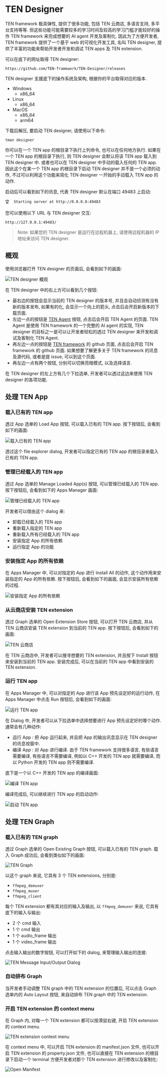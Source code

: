 # TEN Designer

TEN framework 极具弹性, 提供了很多功能, 包括 TEN 云商店, 多语言支持, 多平台支持等等. 但这些功能可能需要较多的学习时间及较高的学习门槛才能较好的操作 TEN framework 来完成想要的 AI agent 开发及客制化. 因此为了方便开发者, TEN framework 提供了一个基于 web 的可视化开发工具, 名叫 TEN designer, 提供了丰富的功能来帮助开发者开发和调试 TEN apps 及 TEN extension.

可以在底下的网址取得 TEN designer:

```text
https://github.com/TEN-framework/TEN-Designer/releases
```

TEN designer 支援底下的操作系统及架构, 根据你的平台取得对应的版本.

- Windows
  - x86_64
- Linux
  - x86_64
- MacOS
  - x86_64
  - arm64

下载后解压, 要启动 TEN designer, 请使用以下命令:

```shell
tman designer
```

你可以在一个 TEN app 的根目录下执行上列命令, 也可以在任何地方执行. 如果在一个 TEN app 的根目录下执行, 则 TEN designer 会默认将该 TEN app 载入到 TEN designer 中. 或者也可以在 TEN designer 中手动的载入任何的 TEN app. 因此这个在某一个 TEN app 的根目录下启动 TEN designer 并不是一个必须的动作, 不过可以利用这个功能来简化 TEN designer 一开始的手动载入 TEN app 的动作.

启动后可以看到如下的讯息, 代表 TEN designer 默认在端口 49483 上启动:

```text
🏆  Starting server at http://0.0.0.0:49483
```

您可以使用以下 URL 与 TEN designer 交互:

```text
http://127.0.0.1:49483/
```

> Note: 如果您的 TEN designer 是运行在远程机器上, 请使用远程机器的 IP 地址来访问 TEN designer.

## 概观

使用浏览器打开 TEN designer 的页面后, 会看到如下的画面:

![TEN designer 概观](../../../assets/png/ten_designer_overview.png)

在 TEN designer 中的右上方可以看到几个按钮:

- 最右边的按钮会显示当前的 TEN designer 的版本号, 并且会自动侦测有没有新的版本发布, 如果有的化, 会显示一个向上的箭头, 点击后会开启新版本的下载页面.
- 左边一点的按钮是 [TEN Agent](https://agent.theten.ai/) 按钮, 点击后会开启 TEN Agent 的页面. TEN Agent 是使用 TEN framework 的一个完整的 AI agent 的实现, TEN designer 的目标之一是可以让开发者轻松的透过 TEN designer 来开发和调试及客制化 TEN Agent.
- 再左边一点的按钮是 [TEN framework](https://github.com/TEN-framework/ten_framework) 的 github 页面, 点击后会开启 TEN framework 的 github 页面. 如果想要了解更多关于 TEN framework 的讯息及源代码, 或者是提 issue, 可以到这个页面.
- 再左边一点有两个按钮, 分别可以切换亮暗模式, 以及选择语言.

在 TEN designer 的左上方有几个下拉选单, 开发者可以透过这边来使用 TEN designer 的各项功能.

## 处理 TEN App

### 载入已有的 TEN app

透过 App 选单的 Load App 按钮, 可以载入已有的 TEN app. 按下按钮后, 会看到如下的画面:

![载入已有的 TEN app](../../../assets/png/ten_designer_load_app.png)

透过这个 file explorer dialog, 开发者可以指定已有的 TEN app 的根目录来载入已有的 TEN app.

### 管理已经载入的 TEN app

透过 App 选单的 Manage Loaded App(s) 按钮, 可以管理已经载入的 TEN app. 按下按钮后, 会看到如下的 Apps Manager 画面:

![管理已经载入的 TEN app](../../../assets/png/ten_designer_manage_loaded_apps.png)

开发者可以借由这个 dialog 来:

- 卸载已经载入的 TEN app
- 重新载入指定的 TEN app
- 重新载入所有已经载入的 TEN app
- 安装指定 App 的所有依赖
- 运行指定 App 的功能

### 安装指定 App 的所有依赖

在 Apps Manager 中, 可以对指定的 App 进行 Install All 的动作, 这个动作用来安装指定的 App 的所有依赖. 按下按钮后, 会看到如下的画面, 会显示安装所有依赖的过程.

![安装指定 App 的所有依赖](../../../assets/png/ten_designer_app_install_all.png)

### 从云商店安装 TEN extension

透过 Graph 选单的 Open Extension Store 按钮, 可以打开 TEN 云商店, 并从 TEN 云商店安装 TEN extension 到当前的 TEN app. 按下按钮后, 会看到如下的画面:

![TEN 云商店](../../../assets/png/ten_designer_extension_store.png)

在 TEN 云商店中, 开发者可以搜寻想要的 TEN extension, 并且按下 Install 按钮来安装到当前的 TEN app. 安装完成后, 可以在当前的 TEN app 中看到安装的 TEN extension.

### 运行 TEN app

在 Apps Manager 中, 可以对指定的 App 进行该 App 预先设定好的运行动作, 在 Apps Manager 中点击 Run 按钮后, 会看到如下的画面:

![运行 TEN app](../../../assets/png/ten_designer_app_run.png)

在 Dialog 中, 开发者可以从下拉选单中选择想要进行 App 预先设定好的哪个动作. 通常会有几种动作:

- 运行 App : 把 App 运行起来, 并且把 App 的输出讯息显示在 TEN designer 的讯息视窗中.
- 编译 App : 对 App 进行编译. 由于 TEN framework 支持很多语言, 有些语言需要编译, 有些语言不需要编译, 例如以 C++ 开发的 TEN app 就需要编译, 而以 Python 开发的 TEN app 则不需要编译.

底下是一个以 C++ 开发的 TEN app 的编译画面:

![编译 TEN app](../../../assets/png/ten_designer_app_build.png)

编译完成后, 可以继续进行 TEN app 的启动动作:

![启动 TEN app](../../../assets/png/ten_designer_app_start.png)

## 处理 TEN Graph

### 载入已有的 TEN graph

透过 Graph 选单的 Open Existing Graph 按钮, 可以载入已有的 TEN graph. 载入 Graph 成功后, 会看到类似如下的画面:

![TEN Graph](../../../assets/png/ten_designer_graph_overview.png)

以这个 graph 来说, 它具有 3 个 TEN extensions, 分别是:

- `ffmpeg_demuxer`
- `ffmpeg_muxer`
- `ffmpeg_client`

每个 TEN extension 都有其对应的输入及输出, 以 `ffmpeg_demuxer` 来说, 它具有底下的输入与输出:

- 2 个 cmd 输入
- 1 个 cmd 输出
- 1 个 audio_frame 输出
- 1 个 video_frame 输出

点击输入输出的数字按钮, 可以打开如下的 dialog, 来管理输入输出的连接:

![TEN Message Input/Output Dialog](../../../assets/png/ten_designer_msg_info_dialog.png)

### 自动排布 Graph

当开发者手动调整 TEN graph 中的 TEN extension 的位置后, 可以点击 Graph 选单内的 Auto Layout 按钮, 来自动排布 TEN graph 中的 TEN extension.

### 开启 TEN extension 的 context menu

在 Graph 内, 对每一个 TEN extension 都可以按滑鼠右键, 开启 TEN extension 的 context menu.

![TEN extension context menu](../../../assets/png/ten_designer_extension_context_menu.png)

在 context menu 中, 可以开启 TEN extension 的 manifest.json 文件, 也可以开启 TEN extension 的 property.json 文件, 也可以直接在 TEN extension 的根目录下启动一个 terminal 方便开发者对那个 TEN extension 进行修改以及客制化:

![Open Manifest](../../../assets/png/ten_designer_context_menu_effect.png)
